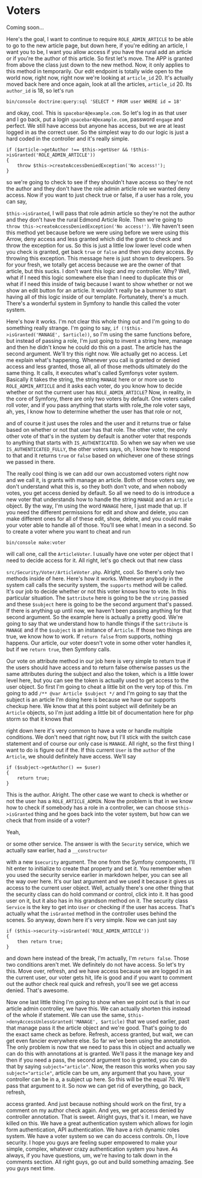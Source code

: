 # Voters

Coming soon...

Here's the goal, I want to continue to require `ROLE_ADMIN_ARTICLE` to be able to go to
the new article page, but down here, if you're editing an article, I want you to be,
I want you allow access if you have the rural add an article or if you're the author
of this article. So first let's move. The APP is granted from above the class just
down to the new method. Now, it only applies to this method in temporarily. Our edit
endpoint is totally wide open to the world now, right now, right now we're looking at
`article_id` 20. It's actually moved back here and once again, look at all the
articles, `article_id` 20. Its `author_id` is 18, so let's run 
```
bin/console doctrine:query:sql 'SELECT * FROM user WHERE id = 18'
```
and okay, cool. This is `spacebar4@example.com`. So let's log in as that user and I go back, 
put a login `spacebar4@example.com`, password `engage` and perfect. We still have access but anyone has
access, but we are at least logged in as the correct user. So the simplest way to do
our logic is just a hard coded in the controller and it's really simple. 
```
if ($article->getAuthor !== $this->getUser && !$this->isGranted('ROLE_ADMIN_ARTICLE'))
{
    throw $this->createAccessDeniedException('No access!');
}
```
so we're going to check to see if they shouldn't have access so they're not the
author and they don't have the role admin article role we wanted deny access. Now if
you want to just check true or false, if a user has a role, you can say,

`$this->isGranted`, I will pass that role admin article so they're not the author and
they don't have the rural Edmond Article Role. Then we're going to 
`throw this->createAccessDeniedException('No access!')`. We haven't
seen this method yet because before we were using before we were using this Arrow,
deny access and less granted which did the grant to check and throw the exception for
us. So this is just a little low lower level code when you check is granted, get back
`true` or `false` and then you deny access. By throwing this exception. This message here
is just shown to developers. So for your fresh, we totally get access because we are
the owner of that article, but this sucks. I don't want this logic and my controller.
Why? Well, what if I need this logic somewhere else than I need to duplicate this or
what if I need this inside of twig because I want to show whether or not we show an
edit button for an article. It wouldn't really be a bummer to start having all of
this logic inside of our template. Fortunately, there's a much. There's a wonderful
system in Symfony to handle this called the voter system.

Here's how it works. I'm not clear this whole thing out and I'm going to do something
really strange. I'm going to say, `if (!$this->isGranted('MANAGE', $article))`, so I'm using the same
functions before, but instead of passing a role, I'm just going to invent a string
here, manage and then he didn't know he could do this on a past. The article has the
second argument. We'll try this right now. We actually get no access. Let me explain
what's happening. Whenever you call is granted or denied access and less granted,
those all, all of those methods ultimately do the same thing. It calls, it executes
what's called Symfonys voter system. Basically it takes the string, the string `MANAGE`
here or or more use to `ROLE_ADMIN_ARTICLE` and it asks each voter, do you know how to
decide whether or not the current user has `ROLE_ADMIN_ARTICLE`? Now, in reality, in
the core of Symfony, there are only two voters by default. One voters called roll
voter, and if you pass anything that starts with role_the role voter says, ah, yes, I
know how to determine whether the user has that role or not,

and of course it just uses the roles and the user and it returns true or false based
on whether or not that user has that role. The other voter, the only other vote of
that's in the system by default is another voter that responds to anything that
starts with `IS_AUTHENTICATED`. So when we say when we use `IS_AUTHENTICATED_FULLY`, the
other voters says, oh, I know how to respond to that and it returns `true` or `false`
based on whichever one of these strings we passed in there.

The really cool thing is we can add our own accustomed voters right now and we call
it, is grants with manage an article. Both of those voters say, we don't understand
what this is, so they both don't vote, and when nobody votes, you get access denied
by default. So all we need to do is introduce a new voter that understands how to
handle the string `MANAGE` and an `Article` object. By the way, I'm using the word `MANAGE`
here, I just made that up. If you need the different permissions for edit and show
and delete, you can make different ones for all of these edit, show, delete, and you
could make your voter able to handle all of those. You'll see what I mean in a
second. So to create a voter where you want to cheat and run 
```
bin/console make:voter
```
will call one, call the `ArticleVoter`. I usually have one voter per object that I
need to decide access for it. All right, let's go check out that new class

`src/Security/Voter/ArticleVoter.php`. Alright, cool. So there's only two methods
inside of here. Here's how it works. Whenever anybody in the system call calls the
security system, the `supports` method will be called. It's our job to decide whether
or not this voter knows how to vote. In this particular situation. The `$attribute` here
is going to be the `string` passed and these `$subject` here is going to be the second
argument that's passed. If there is anything up until now, we haven't been passing
anything for that second argument. So the example here is actually a pretty good.
We're going to say that we understand how to handle things if the `$attribute` is
`MANAGE` and if the `$subject` is an instance of `Article`. If those two things are true,
we know how to work. If `return false` from supports, nothing happens. Our article, our
voter doesn't vote in some other voter handles it, but if we `return true`, then
Symfony calls.

Our vote on attribute method in our job here is very simple to return true if the
users should have access and to return false otherwise passes us the same attributes
during the subject and also the token, which is a little lower level here, but you
can see the token is actually used to get access to the user object. So first I'm
going to cheat a little bit on the very top of this. I'm going to add `/** @var Article $subject */`
and I'm going to say that the subject is an article I'm doing here is because we have
our supports checkup here. We know that at this point subject will definitely be an
`Article` objects, so I'm just adding a little bit of documentation here for php storm
so that it knows that

right down here it's very common to have a vote or handle multiple conditions. We
don't need that right now, but I'll stick with the switch case statement and of
course our only case is `MANAGE`. All right, so the first thing I want to do is figure
out if the. If this current `User` is the `author` of the `Article`, we should definitely
have access. We'll say 
```
if ($subject->getAuthor() == $user)
{
    return true;
}
```
This is the author. Alright. The other case we want to check is whether or not the user has a
`ROLE_ARTICLE_ADMIN`. Now the problem is that in we know how to
check if somebody has a role in a controller, we can choose `$this->isGranted` thing and
he goes back into the voter system, but how can we check that from inside of a voter?

Yeah,

or some other service. The answer is with the `Security` service, which we actually saw
earlier, had a `__constructor`

with a new `$security` argument. The one from the Symfony components, I'll hit enter to
initialize to create that property and set it. You remember when you used the
security service earlier in markdown helper, you can see all the way over here. It's
our last argument and we used it because it gives us access to the current user
object. Well, actually there's one other thing that the security class can do hold
command or control, click into it. It has good user on it, but it also has in his
grandson method on it. The security class `Service` is the key to get into `User` or
checking if the user has access. That's actually what the `isGranted` method in the
controller uses behind the scenes. So anyway, down here it's very simple. Now we can
just say 
```
if ($this->security->isGranted('ROLE_ADMIN_ARTICLE'))
{
    then return true;
}
```
and down
here instead of the break, I'm actually, I'm `return false`. Those two conditions
aren't met. We definitely do not have access. So let's try this. Move over, refresh,
and we have access because we are logged in as the current user, our voter gets hit,
life is good and if you want to comment out the author check real quick and refresh,
you'll see we get access denied. That's awesome.

Now one last little thing I'm going to show when we point out is that in our article
admin controller, we have this. We can actually shorten this instead of the whole if
statement. We can use the same, `$this->denyAccessUnlessGranted('MANAGE', $article)` that we used
earlier, past that manage pass it the article object and we're good. That's going to
do the exact same check as before. Refresh, access granted, but wait, we can get even
fancier everywhere else. So far we've been using the annotation. The only problem is
now that we need to pass this in object and actually we can do this with annotations
at is granted. We'll pass it the manage key and then if you need a pass, the second
argument too is granted, you can do that by saying `subject="article"`. Now, the reason
this works when you say `subject="article"`, article can be um, any argument that you
have, your controller can be in a, a subject up here. So this will be the equal 70.
We'll pass that argument to it. So now we can get rid of everything, go back,
refresh,

access granted. And just because nothing should work on the first, try a comment on
my author check again. And yes, we get access denied by controller annotation. That
is sweet. Alright guys, that's it. I mean, we have killed on this. We have a great
authentication system which allows for login form authentication, API authentication.
We have a rich dynamic roles system. We have a voter system so we can do access
controls. Oh, I love security. I hope you guys are feeling super empowered to make
your simple, complex, whatever crazy authentication system you have. As always, if
you have questions, um, we're having to talk down in the comments section. All right
guys, go out and build something amazing. See you guys next time.